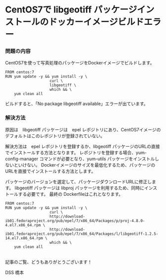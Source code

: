 # CentOS7で libgeotiff パッケージインストールのドッカーイメージビルドエラー

### 問題の内容
CentOS7を使って写真処理のパッケージをDockerイメージでビルドします。

```sh: Dockerfile
FROM centos:7
RUN yum update -y && yum install -y \
                    curl \
                    libgeotiff \
                    which && \
    yum clean all
```

ビルドすると、「No package libgeotiff available」エラーが出ています。

### 解決方法
原因は　libgeotiff パッケージは　epel レポジトリにあり、CentOS7イメージのデフォルトはこのレポジトリが登録されていない。

解決方法は　epel レポジトリを登録するか、libgeotiff パッケージのURLの直接でインストールする方法となります。
レポジトリを登録する場合、yum-config-manager コマンドが必要となり、yum-utils パッケージをインストルしないといけない。
Dockerイメージのサイズを最低化するため、パッケージのURLを直接でインストールする方法とします。

パッケージのバージョンを選定して、パッケージダウンロードURLに修正します。
libgeotiff パッケージは libproj パッケージを利用するため、同時にインストールする必要です。
最終の Dockerfileはこれとなります。

```sh: Dockerfile
FROM centos:7
RUN yum update -y && yum install -y \
                    curl \
                    http://download-ib01.fedoraproject.org/pub/epel/7/x86_64/Packages/p/proj-4.8.0-4.el7.x86_64.rpm \
                    http://download-ib01.fedoraproject.org/pub/epel/7/x86_64/Packages/l/libgeotiff-1.2.5-14.el7.x86_64.rpm \
                    which && \
    yum clean all
```

<br> 
記事のご覧、どうもありがとうございます！

DSS 橋本